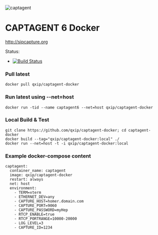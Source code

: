 ![captagent](http://i.imgur.com/3kEIR.png)

# CAPTAGENT 6 Docker
http://sipcapture.org

Status: 

* [![Build Status](https://travis-ci.org/QXIP/captagent-docker.svg?branch=master)](https://travis-ci.org/QXIP/homer-docker)

 
### Pull latest
```
docker pull qxip/captagent-docker
```

### Run latest using --net=host
```
docker run -tid --name captagent6 --net=host qxip/captagent-docker
```

### Local Build & Test
```
git clone https://github.com/qxip/captagent-docker; cd captagent-docker
docker build --tag="qxip/captagent-docker:local" ./
docker run --net=host -t -i qxip/captagent-docker:local
```

### Example docker-compose content
```
captagent:
  container_name: captagent
  image: qxip/captagent-docker
  restart: always
  net: host
  environment:
    - TERM=xterm
    - ETHERNET_DEV=any
    - CAPTURE_HOST=homer.domain.com
    - CAPTURE_PORT=9060
    - CAPTURE_PASSWORD=myHep
    - RTCP_ENABLE=true
    - RTCP_PORTRANGE=10000-20000
    - LOG_LEVEL=3
    - CAPTURE_ID=1234
```

